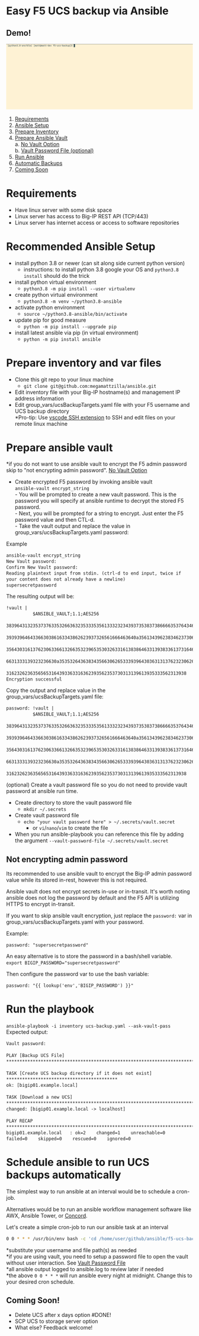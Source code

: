 # Easy F5 UCS backup via Ansible

## Demo!
![Alt Text](https://github.com/megamattzilla/ansible/raw/main/f5-ucs-backup/ucs-ansible.gif)

1.  [Requirements](#Requirements)
2.  [Ansible Setup](#Ansible_Setup)
3.  [Prepare Inventory](#Prepare_Inventory)
4.  [Prepare Ansible Vault](#Prepare_Ansible_Vault)  
    a.  [No Vault Option](#no_password_encrypt)  
    b.  [Vault Password File (optional)](#Vault_Password_File)
5.  [Run Ansible](#Run_Ansible)
6.  [Automatic Backups](#Automatic_Backups)
7.  [Coming Soon](#new_features)


# Requirements <a name="Requirements"></a>
- Have linux server with some disk space
- Linux server has access to Big-IP REST API (TCP/443)
- Linux server has internet access or access to software repositories

# Recommended Ansible Setup <a name="Ansible_Setup"></a>
- install python 3.8 or newer (can sit along side current python version)
    - instructions: to install python 3.8 google your OS and `python3.8 install` should do the trick
- install python virtual environment
    - ```python3.8 -m pip install --user virtualenv```
- create python virtual environment
    - ```python3.8 -m venv ~/python3.8-ansible``` 
- activate python environment
    - ```source ~/python3.8-ansible/bin/activate```
- update pip for good measure
    - ```python -m pip install --upgrade pip```
- install latest ansible via pip (in virtual environment)
    - ```python -m pip install ansible```

# Prepare inventory and var files <a name="Prepare_Inventory"></a>
- Clone this git repo to your linux machine
    - `git clone git@github.com:megamattzilla/ansible.git` 
- Edit inventory file with your Big-IP hostname(s) and management IP address information 
- Edit group_vars/ucsBackupTargets.yaml file with your F5 username and UCS backup directory  
*Pro-tip: Use [vscode SSH extension](https://code.visualstudio.com/learn/develop-cloud/ssh-lab-machines) to SSH and edit files on your remote linux machine 
# Prepare ansible vault <a name="Prepare_Ansible_Vault"></a>
*if you do not want to use ansible vault to encrypt the F5 admin password skip to "not encrypting admin password". [No Vault Option](#no_password_encrypt)

- Create encrypted F5 password by invoking ansible vault  
```ansible-vault encrypt_string```  
        - You will be prompted to create a new vault password. This is the password you will specify at ansible runtime to decrypt the stored F5 password.  
        - Next, you will be prompted for a string to encrypt. Just enter the F5 password value and then CTL-d.  
        - Take the vault output and replace the value in group_vars/ucsBackupTargets.yaml password: <value>  
  
Example
``` 
ansible-vault encrypt_string
New Vault password: 
Confirm New Vault password: 
Reading plaintext input from stdin. (ctrl-d to end input, twice if your content does not already have a newline)
supersecretpassword
```
The resulting output will be:  
``` 
!vault |
          $ANSIBLE_VAULT;1.1;AES256
          38396431323537376335326636323533353561333232343937353837386666353764346264643539
          3939396464336630386163343862623937326561666463640a356134396238346237306235316338
          35643031613762306336613266353239653530326331613838646331393833613731646539626331
          6631333139323236630a353532643638343566306265333939643036313137623230626633326131
          31623262363565653164393363316362393562353730313139613935333562313938
Encryption successful
```
Copy the output and replace value in the group_vars/ucsBackupTargets.yaml file:
```
password: !vault |
          $ANSIBLE_VAULT;1.1;AES256
          38396431323537376335326636323533353561333232343937353837386666353764346264643539
          3939396464336630386163343862623937326561666463640a356134396238346237306235316338
          35643031613762306336613266353239653530326331613838646331393833613731646539626331
          6631333139323236630a353532643638343566306265333939643036313137623230626633326131
          31623262363565653164393363316362393562353730313139613935333562313938
```

(optional) Create a vault password file so you do not need to provide vault password at ansible run time. <a name="Vault_Password_File"></a>
- Create directory to store the vault password file 
    - ```mkdir ~/.secrets```
- Create vault password file
    - ```echo "your vault password here" > ~/.secrets/vault.secret```
        - or `vi`/`nano`/`vim` to create the file
- When you run ansible-playbook you can reference this file by adding the argument ```--vault-password-file ~/.secrets/vault.secret```

## Not encrypting admin password <a name="no_password_encrypt"></a>
Its recommended to use ansible vault to encrypt the Big-IP admin password value while its stored in-rest, however this is not required.  

Ansible vault does not encrypt secrets in-use or in-transit. It's worth noting ansible does not log the password by default and the F5 API is utilizing HTTPS to encrypt in-transit.  

If you want to skip ansible vault encryption, just replace the `password:` var in group_vars/ucsBackupTargets.yaml with your password.  
  
Example:
```
password: "supersecretpassword"
```
An easy alternative is to store the password in a bash/shell variable.  
```export BIGIP_PASSWORD="supersecretpassword"```  

Then configure the password var to use the bash variable:
```
password: "{{ lookup('env','BIGIP_PASSWORD') }}"
```
# Run the playbook <a name="Run_Ansible"></a>
```ansible-playbook -i inventory ucs-backup.yaml --ask-vault-pass```  
Expected output:  
```
Vault password: 

PLAY [Backup UCS File] ***************************************************************************

TASK [Create UCS backup directory if it does not exist] ******************************************
ok: [bigip01.example.local]

TASK [Download a new UCS] ************************************************************************
changed: [bigip01.example.local -> localhost]

PLAY RECAP ***************************************************************************************
bigip01.example.local   : ok=2    changed=1    unreachable=0    failed=0    skipped=0    rescued=0    ignored=0   
```
# Schedule ansible to run UCS backups automatically <a name="Automatic_Backups"></a>
The simplest way to run ansible at an interval would be to schedule a cron-job.  

Alternatives would be to run an ansible workflow management software like AWX, Ansible Tower, or [Concord](https://concord.walmartlabs.com/docs/plugins/ansible.html).  

Let's create a simple cron-job to run our ansible task at an interval   
```bash
0 0 * * * /usr/bin/env bash -c 'cd /home/user/github/ansible/f5-ucs-backup && source /home/user/python3.8-ansible/bin/activate && ansible-playbook -i inventory ucs-backup.yaml --vault-password-file /home/user/.secrets/vault.secret' >> /home/user/github/ansible/f5-ucs-backup/ansible.log 2>&1
```
*substitute your username and file path(s) as needed  
*if you are using vault, you need to setup a password file to open the vault without user interaction. See [Vault Password File](#Vault_Password_File)  
*all ansible output logged to ansible.log to review later if needed  
*the above `0 0 * * *` will run ansible every night at midnight. Change this to your desired cron schedule. 

## Coming Soon! <a name="new_features"></a>
- Delete UCS after x days option #DONE!
- SCP UCS to storage server option
- What else? Feedback welcome!